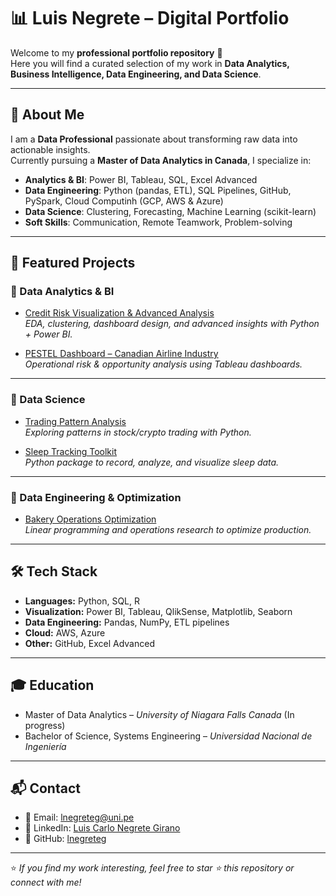 # 📊 Luis Negrete – Digital Portfolio

Welcome to my **professional portfolio repository** 👋  
Here you will find a curated selection of my work in **Data Analytics, Business Intelligence, Data Engineering, and Data Science**.  

---

## 🚀 About Me  
I am a **Data Professional** passionate about transforming raw data into actionable insights.  
Currently pursuing a **Master of Data Analytics in Canada**, I specialize in:  
- **Analytics & BI**: Power BI, Tableau, SQL, Excel Advanced  
- **Data Engineering**: Python (pandas, ETL), SQL Pipelines, GitHub, PySpark, Cloud Computinh (GCP, AWS & Azure)  
- **Data Science**: Clustering, Forecasting, Machine Learning (scikit-learn)  
- **Soft Skills**: Communication, Remote Teamwork, Problem-solving  

---

## 📂 Featured Projects  

### 🔹 Data Analytics & BI
- [Credit Risk Visualization & Advanced Analysis](./projects/credit-risk)  
  *EDA, clustering, dashboard design, and advanced insights with Python + Power BI.*  

- [PESTEL Dashboard – Canadian Airline Industry](./projects/pestel-airlines)  
  *Operational risk & opportunity analysis using Tableau dashboards.*  

---

### 🔹 Data Science
- [Trading Pattern Analysis](./projects/trading-patterns)  
  *Exploring patterns in stock/crypto trading with Python.*  

- [Sleep Tracking Toolkit](./projects/sleep-tracker)  
  *Python package to record, analyze, and visualize sleep data.*  

---

### 🔹 Data Engineering & Optimization
- [Bakery Operations Optimization](./projects/bakery-optimization)  
  *Linear programming and operations research to optimize production.*  

---

## 🛠 Tech Stack  

- **Languages:** Python, SQL, R  
- **Visualization:** Power BI, Tableau, QlikSense, Matplotlib, Seaborn  
- **Data Engineering:** Pandas, NumPy, ETL pipelines  
- **Cloud:** AWS, Azure  
- **Other:** GitHub, Excel Advanced  

---

## 🎓 Education  
- Master of Data Analytics – *University of Niagara Falls Canada* (In progress)  
- Bachelor of Science, Systems Engineering – *Universidad Nacional de Ingeniería*  

---

## 📬 Contact  
- 📧 Email: [lnegreteg@uni.pe](mailto:lnegreteg@uni.pe)  
- 💼 LinkedIn: [Luis Carlo Negrete Girano](https://www.linkedin.com/in/luis-carlo-negrete-girano/)  
- 🐙 GitHub: [lnegreteg](https://github.com/lnegreteg)  

---

⭐️ *If you find my work interesting, feel free to star ⭐ this repository or connect with me!*  
